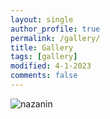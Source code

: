```yaml
---
layout: single
author_profile: true
permalink: /gallery/
title: Gallery
tags: [gallery]
modified: 4-1-2023
comments: false
---
```

![nazanin](/assets/images/n.jpg)